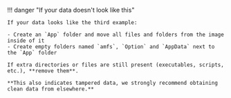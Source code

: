 !!! danger "If your data doesn't look like this"

    If your data looks like the third example:

    - Create an `App` folder and move all files and folders from the image inside of it
    - Create empty folders named `amfs`, `Option` and `AppData` next to the `App` folder

    If extra directories or files are still present (executables, scripts, etc.), **remove them**.

    **This also indicates tampered data, we strongly recommend obtaining clean data from elsewhere.**